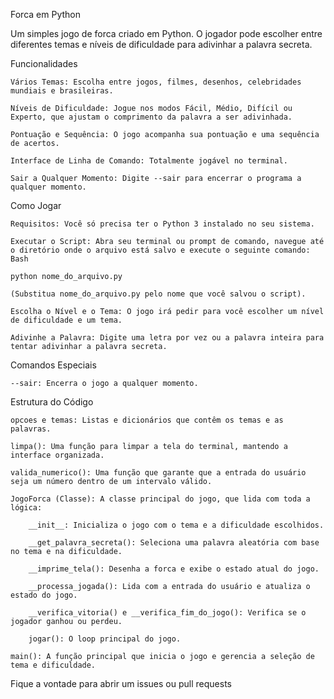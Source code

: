 Forca em Python

Um simples jogo de forca criado em Python. O jogador pode escolher entre diferentes temas e níveis de dificuldade para adivinhar a palavra secreta.

Funcionalidades

    Vários Temas: Escolha entre jogos, filmes, desenhos, celebridades mundiais e brasileiras.

    Níveis de Dificuldade: Jogue nos modos Fácil, Médio, Difícil ou Experto, que ajustam o comprimento da palavra a ser adivinhada.

    Pontuação e Sequência: O jogo acompanha sua pontuação e uma sequência de acertos.

    Interface de Linha de Comando: Totalmente jogável no terminal.

    Sair a Qualquer Momento: Digite --sair para encerrar o programa a qualquer momento.

Como Jogar

    Requisitos: Você só precisa ter o Python 3 instalado no seu sistema.

    Executar o Script: Abra seu terminal ou prompt de comando, navegue até o diretório onde o arquivo está salvo e execute o seguinte comando:
    Bash

    python nome_do_arquivo.py

    (Substitua nome_do_arquivo.py pelo nome que você salvou o script).

    Escolha o Nível e o Tema: O jogo irá pedir para você escolher um nível de dificuldade e um tema.

    Adivinhe a Palavra: Digite uma letra por vez ou a palavra inteira para tentar adivinhar a palavra secreta.

Comandos Especiais

    --sair: Encerra o jogo a qualquer momento.

Estrutura do Código

    opcoes e temas: Listas e dicionários que contêm os temas e as palavras.

    limpa(): Uma função para limpar a tela do terminal, mantendo a interface organizada.

    valida_numerico(): Uma função que garante que a entrada do usuário seja um número dentro de um intervalo válido.

    JogoForca (Classe): A classe principal do jogo, que lida com toda a lógica:

        __init__: Inicializa o jogo com o tema e a dificuldade escolhidos.

        __get_palavra_secreta(): Seleciona uma palavra aleatória com base no tema e na dificuldade.

        __imprime_tela(): Desenha a forca e exibe o estado atual do jogo.

        __processa_jogada(): Lida com a entrada do usuário e atualiza o estado do jogo.

        __verifica_vitoria() e __verifica_fim_do_jogo(): Verifica se o jogador ganhou ou perdeu.

        jogar(): O loop principal do jogo.

    main(): A função principal que inicia o jogo e gerencia a seleção de tema e dificuldade.

Fique a vontade para abrir um issues ou pull requests
